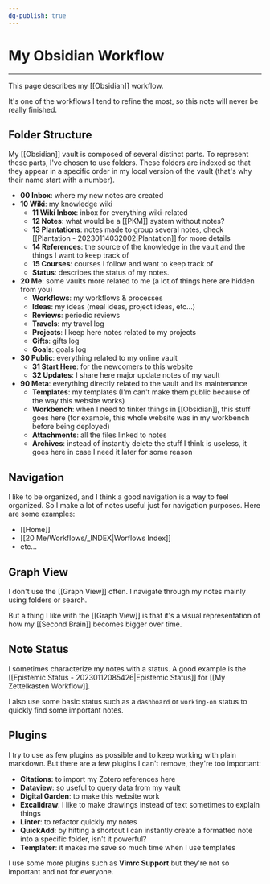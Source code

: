 ```yaml
---
dg-publish: true
---
```

# My Obsidian Workflow
---
This page describes my [[Obsidian]] workflow.

It's one of the workflows I tend to refine the most, so this note will never be really finished.

## Folder Structure
My [[Obsidian]] vault is composed of several distinct parts. To represent these parts, I've chosen to use folders. These folders are indexed so that they appear in a specific order in my local version of the vault (that's why their name start with a number).

- **00 Inbox**: where my new notes are created
- **10 Wiki**: my knowledge wiki
	- **11 Wiki Inbox**: inbox for everything wiki-related
	- **12 Notes**: what would be a [[PKM]] system without notes?
	- **13 Plantations**: notes made to group several notes, check [[Plantation - 20230114032002|Plantation]] for more details
	- **14 References**: the source of the knowledge in the vault and the things I want to keep track of
	- **15 Courses**: courses I follow and want to keep track of
	- **Status**: describes the status of my notes.
- **20 Me**: some vaults more related to me (a lot of things here are hidden from you)
	- **Workflows**: my workflows & processes
	- **Ideas**: my ideas (meal ideas, project ideas, etc...)
	- **Reviews**: periodic reviews
	- **Travels**: my travel log
	- **Projects**: I keep here notes related to my projects
	- **Gifts**: gifts log
	- **Goals**: goals log
- **30 Public**: everything related to my online vault
	- **31 Start Here**: for the newcomers to this website
	- **32 Updates**: I share here major update notes of my vault
- **90 Meta**: everything directly related to the vault and its maintenance
	- **Templates**: my templates (I'm can't make them public because of the way this website works)
	- **Workbench**: when I need to tinker things in [[Obsidian]], this stuff goes here (for example, this whole website was in my workbench before being deployed)
	- **Attachments**: all the files linked to notes
	- **Archives**: instead of instantly delete the stuff I think is useless, it goes here in case I need it later for some reason

## Navigation
I like to be organized, and I think a good navigation is a way to feel organized. So I make a lot of notes useful just for navigation purposes. Here are some examples:
- [[Home]]
- [[20 Me/Workflows/_INDEX|Worflows Index]]
- etc...

## Graph View
I don't use the [[Graph View]] often. I navigate through my notes mainly using folders or search.

But a thing I like with the [[Graph View]] is that it's a visual representation of how my [[Second Brain]] becomes bigger over time.

## Note Status
I sometimes characterize my notes with a status. A good example is the [[Epistemic Status - 20230112085426|Epistemic Status]] for [[My Zettelkasten Workflow]].

I also use some basic status such as a `dashboard` or `working-on` status to quickly find some important notes.

## Plugins
I try to use as few plugins as possible and to keep working with plain markdown. But there are a few plugins I can't remove, they're too important:

- **Citations**: to import my Zotero references here
- **Dataview**: so useful to query data from my vault
- **Digital Garden**: to make this website work
- **Excalidraw**: I like to make drawings instead of text sometimes to explain things
- **Linter**: to refactor quickly my notes
- **QuickAdd**: by hitting a shortcut I can instantly create a formatted note into a specific folder, isn't it powerful?
- **Templater**: it makes me save so much time when I use templates

I use some more plugins such as **Vimrc Support** but they're not so important and not for everyone.